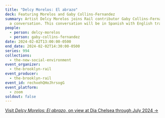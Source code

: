 ```yaml
---
title: "Delcy Morelos: El abrazo"
deck: Featuring Morelos and Gaby Collins-Fernandez
summary: Artist Delcy Morelos joins Rail contributor Gaby Collins-Fernandez for
  a conversation. This conversation will be in Spanish with English translation.
people:
  - person: delcy-morelos
  - person: gaby-collins-fernandez
date: 2024-02-02T13:00:00-0500
end_date: 2024-02-02T14:30:00-0500
series: 994
collections:
  - the-new-social-environment
event_organizer:
  - the-brooklyn-rail
event_producer:
  - the-brooklyn-rail
event_id: rechxehQHoJhrsogG
event_platform:
  - zoom
soldout: false
---
```

[V﻿isit *Delcy Morelos: El abrazo*, on view at Dia Chelsea through July 2024 →](https://www.diaart.org/exhibition/exhibitions-projects/delcy-morelos-el-abrazo-exhibition)

[](https://www.diaart.org/exhibition/exhibitions-projects/delcy-morelos-el-abrazo-exhibition)